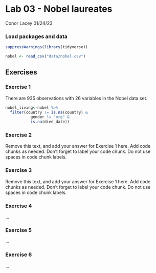 Lab 03 - Nobel laureates
================
Conor Lacey
01/24/23

### Load packages and data

``` r
suppressWarnings(library(tidyverse))
```

``` r
nobel <- read_csv("data/nobel.csv")
```

## Exercises

### Exercise 1

There are 935 observations with 26 variables in the Nobel data set.

``` r
nobel_living<-nobel %>% 
  filter(country != is.na(country) & 
           gender != "org" &
           is.na(died_date))
```

### Exercise 2

Remove this text, and add your answer for Exercise 1 here. Add code
chunks as needed. Don’t forget to label your code chunk. Do not use
spaces in code chunk labels.

### Exercise 3

Remove this text, and add your answer for Exercise 1 here. Add code
chunks as needed. Don’t forget to label your code chunk. Do not use
spaces in code chunk labels.

### Exercise 4

…

### Exercise 5

…

### Exercise 6

…
